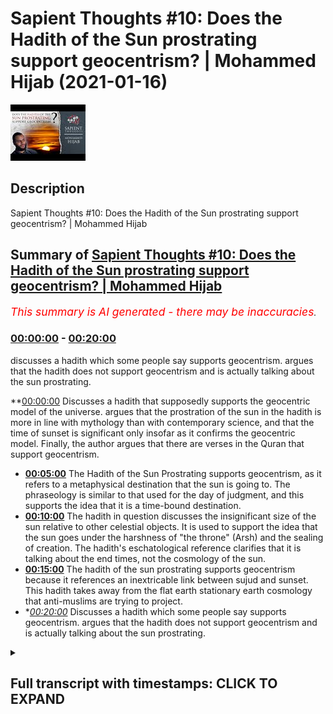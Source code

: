 # Sapient Thoughts #10: Does the Hadith of the Sun prostrating support geocentrism? | Mohammed Hijab (2021-01-16)

![alt Sapient Thoughts #10: Does the Hadith of the Sun prostrating support geocentrism? | Mohammed Hijab](IQXXeBnVjdo.jpg "Sapient Thoughts #10: Does the Hadith of the Sun prostrating support geocentrism? | Mohammed Hijab")

## Description

Sapient Thoughts #10: Does the Hadith of the Sun prostrating support geocentrism? | Mohammed Hijab

## Summary of [Sapient Thoughts #10: Does the Hadith of the Sun prostrating support geocentrism? | Mohammed Hijab](https://www.youtube.com/watch?v=IQXXeBnVjdo)


*<span style="color:red; font-size:125%">This summary is AI generated - there may be inaccuracies</span>. [](/)*

### [00:00:00](https://www.youtube.com/watch?v=IQXXeBnVjdo&t=0) - [00:20:00](https://www.youtube.com/watch?v=IQXXeBnVjdo&t=1200)

 discusses a hadith which some people say supports geocentrism. argues that the hadith does not support geocentrism and is actually talking about the sun prostrating.

**[00:00:00](https://www.youtube.com/watch?v=IQXXeBnVjdo&t=0) Discusses a hadith that supposedly supports the geocentric model of the universe. argues that the prostration of the sun in the hadith is more in line with mythology than with contemporary science, and that the time of sunset is significant only insofar as it confirms the geocentric model. Finally, the author argues that there are verses in the Quran that support geocentrism.
* **[00:05:00](https://www.youtube.com/watch?v=IQXXeBnVjdo&t=300)** The Hadith of the Sun Prostrating supports geocentrism, as it refers to a metaphysical destination that the sun is going to. The phraseology is similar to that used for the day of judgment, and this supports the idea that it is a time-bound destination.
* **[00:10:00](https://www.youtube.com/watch?v=IQXXeBnVjdo&t=600)** The hadith in question discusses the insignificant size of the sun relative to other celestial objects. It is used to support the idea that the sun goes under the harshness of "the throne" (Arsh) and the sealing of creation. The hadith's eschatological reference clarifies that it is talking about the end times, not the cosmology of the sun.
* **[00:15:00](https://www.youtube.com/watch?v=IQXXeBnVjdo&t=900)** The hadith of the sun prostrating supports geocentrism because it references an inextricable link between sujud and sunset. This hadith takes away from the flat earth stationary earth cosmology that anti-muslims are trying to project.
* **[00:20:00](https://www.youtube.com/watch?v=IQXXeBnVjdo&t=1200)* Discusses a hadith which some people say supports geocentrism. argues that the hadith does not support geocentrism and is actually talking about the sun prostrating.

<details><summary><h2>Full transcript with timestamps: CLICK TO EXPAND</h2></summary>

[0:00:02](https://youtu.be/IQXXeBnVjdo?t=2) [Music]  
[0:00:16](https://youtu.be/IQXXeBnVjdo?t=16) to another episode of sapient  
[0:00:18](https://youtu.be/IQXXeBnVjdo?t=18) thoughts where we discuss theo  
[0:00:20](https://youtu.be/IQXXeBnVjdo?t=20) philosophical issues  
[0:00:21](https://youtu.be/IQXXeBnVjdo?t=21) we tackle some of those arguments of the  
[0:00:23](https://youtu.be/IQXXeBnVjdo?t=23) detractors of islam  
[0:00:25](https://youtu.be/IQXXeBnVjdo?t=25) in addition to making positive arguments  
[0:00:27](https://youtu.be/IQXXeBnVjdo?t=27) for the veracity  
[0:00:29](https://youtu.be/IQXXeBnVjdo?t=29) of islam today in sha allah what we're  
[0:00:31](https://youtu.be/IQXXeBnVjdo?t=31) going to be doing is dealing with a very  
[0:00:33](https://youtu.be/IQXXeBnVjdo?t=33) prominent hadith that you'll find in  
[0:00:35](https://youtu.be/IQXXeBnVjdo?t=35) many of the  
[0:00:36](https://youtu.be/IQXXeBnVjdo?t=36) anti-islamic apologetics and  
[0:00:39](https://youtu.be/IQXXeBnVjdo?t=39) anti-islamic  
[0:00:40](https://youtu.be/IQXXeBnVjdo?t=40) websites of those individuals who are  
[0:00:42](https://youtu.be/IQXXeBnVjdo?t=42) trying  
[0:00:43](https://youtu.be/IQXXeBnVjdo?t=43) to attack the deen the religion of islam  
[0:00:46](https://youtu.be/IQXXeBnVjdo?t=46) so this is a famous hadith really a  
[0:00:49](https://youtu.be/IQXXeBnVjdo?t=49) cosmological hadith  
[0:00:50](https://youtu.be/IQXXeBnVjdo?t=50) which is mentioned by abu dharr  
[0:00:52](https://youtu.be/IQXXeBnVjdo?t=52) al-khafari and the contention  
[0:00:53](https://youtu.be/IQXXeBnVjdo?t=53) is that this hadith fully supports  
[0:00:56](https://youtu.be/IQXXeBnVjdo?t=56) without a shadow  
[0:00:57](https://youtu.be/IQXXeBnVjdo?t=57) of a doubt a geocentric model  
[0:01:01](https://youtu.be/IQXXeBnVjdo?t=61) and in fact some add to this and say it  
[0:01:04](https://youtu.be/IQXXeBnVjdo?t=64) shows that the quranic picture or that  
[0:01:06](https://youtu.be/IQXXeBnVjdo?t=66) the islamic cosmology  
[0:01:08](https://youtu.be/IQXXeBnVjdo?t=68) generally is that of not only a flat  
[0:01:10](https://youtu.be/IQXXeBnVjdo?t=70) earth which they've said and spoken  
[0:01:12](https://youtu.be/IQXXeBnVjdo?t=72) about and we have a separate video  
[0:01:14](https://youtu.be/IQXXeBnVjdo?t=74) on but one which is flat and stationary  
[0:01:17](https://youtu.be/IQXXeBnVjdo?t=77) and where in which the uh the sun is  
[0:01:20](https://youtu.be/IQXXeBnVjdo?t=80) going around  
[0:01:21](https://youtu.be/IQXXeBnVjdo?t=81) in a geocentric way and thus it's  
[0:01:24](https://youtu.be/IQXXeBnVjdo?t=84) confirming  
[0:01:25](https://youtu.be/IQXXeBnVjdo?t=85) the 7th century you know understanding  
[0:01:28](https://youtu.be/IQXXeBnVjdo?t=88) of cosmology and this is an evidence  
[0:01:31](https://youtu.be/IQXXeBnVjdo?t=91) that it's false so as i've mentioned the  
[0:01:35](https://youtu.be/IQXXeBnVjdo?t=95) discussion of flat earth versus round  
[0:01:37](https://youtu.be/IQXXeBnVjdo?t=97) earth is in a separate video  
[0:01:38](https://youtu.be/IQXXeBnVjdo?t=98) which you can find on this series so if  
[0:01:40](https://youtu.be/IQXXeBnVjdo?t=100) you want to see me talk about that  
[0:01:43](https://youtu.be/IQXXeBnVjdo?t=103) you can pause the video now watch that  
[0:01:44](https://youtu.be/IQXXeBnVjdo?t=104) video and come back  
[0:01:46](https://youtu.be/IQXXeBnVjdo?t=106) now in regards to this particular video  
[0:01:49](https://youtu.be/IQXXeBnVjdo?t=109) let's read the hadith in question and  
[0:01:51](https://youtu.be/IQXXeBnVjdo?t=111) move on  
[0:01:52](https://youtu.be/IQXXeBnVjdo?t=112) to what the specific contentions are so  
[0:01:55](https://youtu.be/IQXXeBnVjdo?t=115) the hadith  
[0:01:56](https://youtu.be/IQXXeBnVjdo?t=116) is narrated by abu dhabi may allah be  
[0:01:59](https://youtu.be/IQXXeBnVjdo?t=119) pleased with him  
[0:02:00](https://youtu.be/IQXXeBnVjdo?t=120) and he said that the prophet sallallahu  
[0:02:01](https://youtu.be/IQXXeBnVjdo?t=121) alaihi wasallam said  
[0:02:04](https://youtu.be/IQXXeBnVjdo?t=124) do you know where the sun set  
[0:02:07](https://youtu.be/IQXXeBnVjdo?t=127) do you know where it goes i said  
[0:02:12](https://youtu.be/IQXXeBnVjdo?t=132) allah and his messenger know best he  
[0:02:14](https://youtu.be/IQXXeBnVjdo?t=134) said it goes and prostrates beneath  
[0:02:16](https://youtu.be/IQXXeBnVjdo?t=136) the throne then it asks for permission  
[0:02:19](https://youtu.be/IQXXeBnVjdo?t=139) to rise  
[0:02:20](https://youtu.be/IQXXeBnVjdo?t=140) and permission is given to it soon it  
[0:02:23](https://youtu.be/IQXXeBnVjdo?t=143) will prostrate  
[0:02:24](https://youtu.be/IQXXeBnVjdo?t=144) and it will ask for permission to rise  
[0:02:27](https://youtu.be/IQXXeBnVjdo?t=147) but permission  
[0:02:27](https://youtu.be/IQXXeBnVjdo?t=147) will not be given to it it will be said  
[0:02:31](https://youtu.be/IQXXeBnVjdo?t=151) to it go back to where you came from  
[0:02:34](https://youtu.be/IQXXeBnVjdo?t=154) so it will arise from its place of  
[0:02:37](https://youtu.be/IQXXeBnVjdo?t=157) setting  
[0:02:37](https://youtu.be/IQXXeBnVjdo?t=157) and that is what allah may allah be  
[0:02:39](https://youtu.be/IQXXeBnVjdo?t=159) glorified may he be glorified  
[0:02:41](https://youtu.be/IQXXeBnVjdo?t=161) refers to in the verse and the son runs  
[0:02:44](https://youtu.be/IQXXeBnVjdo?t=164) on its fixed course for a term appointed  
[0:02:48](https://youtu.be/IQXXeBnVjdo?t=168) and that is a decree of the mighty the  
[0:02:50](https://youtu.be/IQXXeBnVjdo?t=170) all-knowing he's mentioning  
[0:02:52](https://youtu.be/IQXXeBnVjdo?t=172) uh the prophet muhammad mentioning an  
[0:02:53](https://youtu.be/IQXXeBnVjdo?t=173) ayah surah asi in chapter 36 verse  
[0:02:56](https://youtu.be/IQXXeBnVjdo?t=176) number 38  
[0:02:59](https://youtu.be/IQXXeBnVjdo?t=179) that the son runs on an or on a fixed  
[0:03:02](https://youtu.be/IQXXeBnVjdo?t=182) uh term decreed  
[0:03:06](https://youtu.be/IQXXeBnVjdo?t=186) so let's talk about what the contentions  
[0:03:08](https://youtu.be/IQXXeBnVjdo?t=188) are the contentions really you could say  
[0:03:10](https://youtu.be/IQXXeBnVjdo?t=190) are three in number three main  
[0:03:12](https://youtu.be/IQXXeBnVjdo?t=192) contentions  
[0:03:13](https://youtu.be/IQXXeBnVjdo?t=193) the first one relates to this  
[0:03:14](https://youtu.be/IQXXeBnVjdo?t=194) prostration of the sun what do we  
[0:03:16](https://youtu.be/IQXXeBnVjdo?t=196) understand  
[0:03:17](https://youtu.be/IQXXeBnVjdo?t=197) from this uh hadith when we talk about  
[0:03:19](https://youtu.be/IQXXeBnVjdo?t=199) the prostration of the sun  
[0:03:21](https://youtu.be/IQXXeBnVjdo?t=201) is it to be suggested that this is an  
[0:03:23](https://youtu.be/IQXXeBnVjdo?t=203) anthropomorphic or a personified picture  
[0:03:25](https://youtu.be/IQXXeBnVjdo?t=205) of the celestial  
[0:03:26](https://youtu.be/IQXXeBnVjdo?t=206) sphere that is the sun and isn't this  
[0:03:29](https://youtu.be/IQXXeBnVjdo?t=209) more in line with mythology  
[0:03:31](https://youtu.be/IQXXeBnVjdo?t=211) and ancient legend than it is with the  
[0:03:33](https://youtu.be/IQXXeBnVjdo?t=213) scientific contemporaneous reality that  
[0:03:35](https://youtu.be/IQXXeBnVjdo?t=215) we know  
[0:03:36](https://youtu.be/IQXXeBnVjdo?t=216) from examination and from uh  
[0:03:40](https://youtu.be/IQXXeBnVjdo?t=220) advances in science that's number one  
[0:03:42](https://youtu.be/IQXXeBnVjdo?t=222) the second thing is about  
[0:03:43](https://youtu.be/IQXXeBnVjdo?t=223) that the the going how could the sun be  
[0:03:46](https://youtu.be/IQXXeBnVjdo?t=226) going  
[0:03:47](https://youtu.be/IQXXeBnVjdo?t=227) uh underneath the throne and this shows  
[0:03:50](https://youtu.be/IQXXeBnVjdo?t=230) they say  
[0:03:51](https://youtu.be/IQXXeBnVjdo?t=231) the fact that the sun is going somewhere  
[0:03:53](https://youtu.be/IQXXeBnVjdo?t=233) in sunset  
[0:03:54](https://youtu.be/IQXXeBnVjdo?t=234) that it's confirming they say the  
[0:03:57](https://youtu.be/IQXXeBnVjdo?t=237) geocentric picture  
[0:03:59](https://youtu.be/IQXXeBnVjdo?t=239) thirdly they say the time of sunset so  
[0:04:02](https://youtu.be/IQXXeBnVjdo?t=242) why is it that the time of sunset is in  
[0:04:04](https://youtu.be/IQXXeBnVjdo?t=244) any way significant  
[0:04:05](https://youtu.be/IQXXeBnVjdo?t=245) knowing that sunset is at different  
[0:04:07](https://youtu.be/IQXXeBnVjdo?t=247) times at different points of the round  
[0:04:08](https://youtu.be/IQXXeBnVjdo?t=248) earth  
[0:04:10](https://youtu.be/IQXXeBnVjdo?t=250) i know there may be some flat earth is  
[0:04:12](https://youtu.be/IQXXeBnVjdo?t=252) listening to this  
[0:04:13](https://youtu.be/IQXXeBnVjdo?t=253) and as i've said there's a video for you  
[0:04:15](https://youtu.be/IQXXeBnVjdo?t=255) guys or for other people  
[0:04:17](https://youtu.be/IQXXeBnVjdo?t=257) uh about the flowers so that's these are  
[0:04:19](https://youtu.be/IQXXeBnVjdo?t=259) the three main contentions  
[0:04:21](https://youtu.be/IQXXeBnVjdo?t=261) so let's deal with them one by one and  
[0:04:24](https://youtu.be/IQXXeBnVjdo?t=264) in terms of verses of the quran  
[0:04:26](https://youtu.be/IQXXeBnVjdo?t=266) we'll be discussing those verses  
[0:04:29](https://youtu.be/IQXXeBnVjdo?t=269) of the quran which people try to use to  
[0:04:31](https://youtu.be/IQXXeBnVjdo?t=271) refer to geocentrism  
[0:04:33](https://youtu.be/IQXXeBnVjdo?t=273) in an entirely different video so the  
[0:04:35](https://youtu.be/IQXXeBnVjdo?t=275) first issue that people have  
[0:04:36](https://youtu.be/IQXXeBnVjdo?t=276) is in relation to prostration they say  
[0:04:39](https://youtu.be/IQXXeBnVjdo?t=279) what is this prostration  
[0:04:49](https://youtu.be/IQXXeBnVjdo?t=289) that everything in the heavens and the  
[0:04:51](https://youtu.be/IQXXeBnVjdo?t=291) earth  
[0:04:53](https://youtu.be/IQXXeBnVjdo?t=293) you know glorifies allah and nothing  
[0:04:57](https://youtu.be/IQXXeBnVjdo?t=297) in the heavens and the earth does  
[0:04:58](https://youtu.be/IQXXeBnVjdo?t=298) anything but glorify  
[0:05:00](https://youtu.be/IQXXeBnVjdo?t=300) allah but you do not understand the way  
[0:05:03](https://youtu.be/IQXXeBnVjdo?t=303) in which  
[0:05:04](https://youtu.be/IQXXeBnVjdo?t=304) that takes place so this verse shows  
[0:05:07](https://youtu.be/IQXXeBnVjdo?t=307) that the celestial bodies the inanimate  
[0:05:10](https://youtu.be/IQXXeBnVjdo?t=310) objects all of those things  
[0:05:12](https://youtu.be/IQXXeBnVjdo?t=312) in the world whether living or not has a  
[0:05:15](https://youtu.be/IQXXeBnVjdo?t=315) means  
[0:05:16](https://youtu.be/IQXXeBnVjdo?t=316) of glorifying allah and this is actually  
[0:05:19](https://youtu.be/IQXXeBnVjdo?t=319) in the realm  
[0:05:20](https://youtu.be/IQXXeBnVjdo?t=320) of the metaphysical so science does not  
[0:05:23](https://youtu.be/IQXXeBnVjdo?t=323) tap  
[0:05:23](https://youtu.be/IQXXeBnVjdo?t=323) into this and it has nothing to do with  
[0:05:26](https://youtu.be/IQXXeBnVjdo?t=326) science  
[0:05:26](https://youtu.be/IQXXeBnVjdo?t=326) in fact the quran explicitly says  
[0:05:29](https://youtu.be/IQXXeBnVjdo?t=329) let's be hap in other words  
[0:05:33](https://youtu.be/IQXXeBnVjdo?t=333) the sun and the moon and or the universe  
[0:05:37](https://youtu.be/IQXXeBnVjdo?t=337) it has a way of glorifying allah  
[0:05:39](https://youtu.be/IQXXeBnVjdo?t=339) subhanahu wa ta'ala  
[0:05:41](https://youtu.be/IQXXeBnVjdo?t=341) which is distinctly different distinctly  
[0:05:44](https://youtu.be/IQXXeBnVjdo?t=344) different from the way in which we do so  
[0:05:46](https://youtu.be/IQXXeBnVjdo?t=346) so to try and impose an  
[0:05:48](https://youtu.be/IQXXeBnVjdo?t=348) anthropomorphized or a personified  
[0:05:50](https://youtu.be/IQXXeBnVjdo?t=350) understanding on the celestial spheres  
[0:05:53](https://youtu.be/IQXXeBnVjdo?t=353) or the inanimate objects  
[0:05:55](https://youtu.be/IQXXeBnVjdo?t=355) is nothing but going against the quran  
[0:05:58](https://youtu.be/IQXXeBnVjdo?t=358) and a misunderstanding of the entirety  
[0:06:00](https://youtu.be/IQXXeBnVjdo?t=360) of the quran  
[0:06:00](https://youtu.be/IQXXeBnVjdo?t=360) so the prostration is not a prostration  
[0:06:03](https://youtu.be/IQXXeBnVjdo?t=363) like  
[0:06:04](https://youtu.be/IQXXeBnVjdo?t=364) you know where you put your head on the  
[0:06:05](https://youtu.be/IQXXeBnVjdo?t=365) floor or the fact that prostration  
[0:06:07](https://youtu.be/IQXXeBnVjdo?t=367) requires  
[0:06:08](https://youtu.be/IQXXeBnVjdo?t=368) stationary action from the human actor  
[0:06:11](https://youtu.be/IQXXeBnVjdo?t=371) in fact  
[0:06:12](https://youtu.be/IQXXeBnVjdo?t=372) with different uh species different  
[0:06:15](https://youtu.be/IQXXeBnVjdo?t=375) animals different inanimate objects  
[0:06:17](https://youtu.be/IQXXeBnVjdo?t=377) different spheres  
[0:06:18](https://youtu.be/IQXXeBnVjdo?t=378) the the prostration does not in any way  
[0:06:20](https://youtu.be/IQXXeBnVjdo?t=380) need to be correlated  
[0:06:22](https://youtu.be/IQXXeBnVjdo?t=382) with such human prostration it's not  
[0:06:24](https://youtu.be/IQXXeBnVjdo?t=384) like the sun is growing  
[0:06:25](https://youtu.be/IQXXeBnVjdo?t=385) arms and a forehead and is throwing  
[0:06:27](https://youtu.be/IQXXeBnVjdo?t=387) itself on the floor  
[0:06:29](https://youtu.be/IQXXeBnVjdo?t=389) this is not the understanding in fact  
[0:06:30](https://youtu.be/IQXXeBnVjdo?t=390) the quran refutes this understanding  
[0:06:32](https://youtu.be/IQXXeBnVjdo?t=392) very categorically  
[0:06:34](https://youtu.be/IQXXeBnVjdo?t=394) so this very literary it's not even  
[0:06:37](https://youtu.be/IQXXeBnVjdo?t=397) literal it's a literalistic reading  
[0:06:39](https://youtu.be/IQXXeBnVjdo?t=399) of the quran the hadith is is is the  
[0:06:42](https://youtu.be/IQXXeBnVjdo?t=402) first point  
[0:06:43](https://youtu.be/IQXXeBnVjdo?t=403) is the first point of confusion for  
[0:06:45](https://youtu.be/IQXXeBnVjdo?t=405) those individuals who try and ask about  
[0:06:47](https://youtu.be/IQXXeBnVjdo?t=407) the prostration  
[0:06:48](https://youtu.be/IQXXeBnVjdo?t=408) so clearly here the prostration is  
[0:06:50](https://youtu.be/IQXXeBnVjdo?t=410) referring to something which is  
[0:06:52](https://youtu.be/IQXXeBnVjdo?t=412) metaphysical and untappable by the  
[0:06:54](https://youtu.be/IQXXeBnVjdo?t=414) scientific method  
[0:06:55](https://youtu.be/IQXXeBnVjdo?t=415) and one can say that you know the  
[0:06:57](https://youtu.be/IQXXeBnVjdo?t=417) prostration not just the prostration  
[0:07:00](https://youtu.be/IQXXeBnVjdo?t=420) but the submission of the sun  
[0:07:03](https://youtu.be/IQXXeBnVjdo?t=423) the islam and the sujood of the sun  
[0:07:06](https://youtu.be/IQXXeBnVjdo?t=426) is expected since allah subhanahu wa  
[0:07:09](https://youtu.be/IQXXeBnVjdo?t=429) ta'ala  
[0:07:09](https://youtu.be/IQXXeBnVjdo?t=429) talks about that the heavens and the  
[0:07:12](https://youtu.be/IQXXeBnVjdo?t=432) earth will obey  
[0:07:14](https://youtu.be/IQXXeBnVjdo?t=434) allah  
[0:07:16](https://youtu.be/IQXXeBnVjdo?t=436) willingly or unwillingly in other words  
[0:07:18](https://youtu.be/IQXXeBnVjdo?t=438) they're obeying the laws of allah  
[0:07:20](https://youtu.be/IQXXeBnVjdo?t=440) subhanahu wa'ta'ala  
[0:07:21](https://youtu.be/IQXXeBnVjdo?t=441) now some individuals will say so why  
[0:07:24](https://youtu.be/IQXXeBnVjdo?t=444) does the hadith say that the prophet  
[0:07:26](https://youtu.be/IQXXeBnVjdo?t=446) muhammad sallam is saying that the sun  
[0:07:28](https://youtu.be/IQXXeBnVjdo?t=448) is going somewhere or to an appointed  
[0:07:32](https://youtu.be/IQXXeBnVjdo?t=452) destination in the first place  
[0:07:34](https://youtu.be/IQXXeBnVjdo?t=454) now i want you guys to to understand in  
[0:07:37](https://youtu.be/IQXXeBnVjdo?t=457) the arabic language there's two things  
[0:07:38](https://youtu.be/IQXXeBnVjdo?t=458) something called  
[0:07:39](https://youtu.be/IQXXeBnVjdo?t=459) zaman and that basically  
[0:07:43](https://youtu.be/IQXXeBnVjdo?t=463) when you're referring to destinations  
[0:07:45](https://youtu.be/IQXXeBnVjdo?t=465) there are two types of destination  
[0:07:47](https://youtu.be/IQXXeBnVjdo?t=467) time-bound ones and place-bound  
[0:07:50](https://youtu.be/IQXXeBnVjdo?t=470) ones as we'll come to know with this  
[0:07:53](https://youtu.be/IQXXeBnVjdo?t=473) particular hadith and the area in which  
[0:07:56](https://youtu.be/IQXXeBnVjdo?t=476) links with this particular which the  
[0:07:58](https://youtu.be/IQXXeBnVjdo?t=478) prophet sallah mentioned itself  
[0:08:01](https://youtu.be/IQXXeBnVjdo?t=481) the son we know from tafsir  
[0:08:04](https://youtu.be/IQXXeBnVjdo?t=484) is going towards the day of judgment  
[0:08:08](https://youtu.be/IQXXeBnVjdo?t=488) and this is the tafseer of chapter 36  
[0:08:10](https://youtu.be/IQXXeBnVjdo?t=490) number 38 where it says  
[0:08:14](https://youtu.be/IQXXeBnVjdo?t=494) that the sun is running to a destination  
[0:08:18](https://youtu.be/IQXXeBnVjdo?t=498) what destination is it is a time-bound  
[0:08:20](https://youtu.be/IQXXeBnVjdo?t=500) destination or is it a place-bound  
[0:08:21](https://youtu.be/IQXXeBnVjdo?t=501) destination  
[0:08:22](https://youtu.be/IQXXeBnVjdo?t=502) so the exegetes of islam the medieval  
[0:08:24](https://youtu.be/IQXXeBnVjdo?t=504) exegetes are talking about the end of  
[0:08:27](https://youtu.be/IQXXeBnVjdo?t=507) day so this is  
[0:08:28](https://youtu.be/IQXXeBnVjdo?t=508) eschatological in nature it's not  
[0:08:30](https://youtu.be/IQXXeBnVjdo?t=510) talking about a particular place where  
[0:08:32](https://youtu.be/IQXXeBnVjdo?t=512) in which this is going  
[0:08:34](https://youtu.be/IQXXeBnVjdo?t=514) uh whether this those who espouse the  
[0:08:36](https://youtu.be/IQXXeBnVjdo?t=516) scientific miracles narrative says the  
[0:08:38](https://youtu.be/IQXXeBnVjdo?t=518) solar apex  
[0:08:39](https://youtu.be/IQXXeBnVjdo?t=519) and those who want to talk about the uh  
[0:08:42](https://youtu.be/IQXXeBnVjdo?t=522) you know the  
[0:08:43](https://youtu.be/IQXXeBnVjdo?t=523) the scientific errors narrative are  
[0:08:44](https://youtu.be/IQXXeBnVjdo?t=524) going to say is beneath the earth  
[0:08:46](https://youtu.be/IQXXeBnVjdo?t=526) both of which are not indicated by the  
[0:08:48](https://youtu.be/IQXXeBnVjdo?t=528) primary text and what's the evidence of  
[0:08:50](https://youtu.be/IQXXeBnVjdo?t=530) this  
[0:08:51](https://youtu.be/IQXXeBnVjdo?t=531) the evidence of this is the exact  
[0:08:52](https://youtu.be/IQXXeBnVjdo?t=532) phraseology the exact terminology  
[0:08:55](https://youtu.be/IQXXeBnVjdo?t=535) of the of the hab of going is mentioned  
[0:08:58](https://youtu.be/IQXXeBnVjdo?t=538) in the quran where is it mentioned is  
[0:09:00](https://youtu.be/IQXXeBnVjdo?t=540) mentioned in chapter 37  
[0:09:02](https://youtu.be/IQXXeBnVjdo?t=542) and verse number 99 well well where the  
[0:09:04](https://youtu.be/IQXXeBnVjdo?t=544) allah  
[0:09:05](https://youtu.be/IQXXeBnVjdo?t=545) narrates that ibrahim is saying  
[0:09:11](https://youtu.be/IQXXeBnVjdo?t=551) i am going to allah and he will guide me  
[0:09:15](https://youtu.be/IQXXeBnVjdo?t=555) the same  
[0:09:16](https://youtu.be/IQXXeBnVjdo?t=556) exact phraseology  
[0:09:20](https://youtu.be/IQXXeBnVjdo?t=560) i am going now what does this mean does  
[0:09:23](https://youtu.be/IQXXeBnVjdo?t=563) that mean that  
[0:09:24](https://youtu.be/IQXXeBnVjdo?t=564) somehow abraham is doing an israel  
[0:09:27](https://youtu.be/IQXXeBnVjdo?t=567) maharaja you know of his own no it  
[0:09:29](https://youtu.be/IQXXeBnVjdo?t=569) doesn't mean that it means  
[0:09:31](https://youtu.be/IQXXeBnVjdo?t=571) as qatar says that this is in many ways  
[0:09:33](https://youtu.be/IQXXeBnVjdo?t=573) a figurative  
[0:09:35](https://youtu.be/IQXXeBnVjdo?t=575) kind of going or if you don't want to  
[0:09:37](https://youtu.be/IQXXeBnVjdo?t=577) say it's a figurative kind of going  
[0:09:39](https://youtu.be/IQXXeBnVjdo?t=579) uh or something which is metaphoric then  
[0:09:41](https://youtu.be/IQXXeBnVjdo?t=581) you could say he is going with his  
[0:09:43](https://youtu.be/IQXXeBnVjdo?t=583) as pattada says who's part of the self  
[0:09:45](https://youtu.be/IQXXeBnVjdo?t=585) of the predecessors  
[0:09:47](https://youtu.be/IQXXeBnVjdo?t=587) he says this means that ibrahim is going  
[0:09:50](https://youtu.be/IQXXeBnVjdo?t=590) with his hammel  
[0:09:51](https://youtu.be/IQXXeBnVjdo?t=591) with his knee with his kalb with his  
[0:09:53](https://youtu.be/IQXXeBnVjdo?t=593) knee meaning with his intentions with  
[0:09:54](https://youtu.be/IQXXeBnVjdo?t=594) his khal meaning with his heart meaning  
[0:09:56](https://youtu.be/IQXXeBnVjdo?t=596) this the hab or this going it's not  
[0:09:59](https://youtu.be/IQXXeBnVjdo?t=599) talking about  
[0:10:00](https://youtu.be/IQXXeBnVjdo?t=600) a place bound going now bear that in  
[0:10:03](https://youtu.be/IQXXeBnVjdo?t=603) mind  
[0:10:04](https://youtu.be/IQXXeBnVjdo?t=604) because there's another hadith which is  
[0:10:05](https://youtu.be/IQXXeBnVjdo?t=605) extremely important  
[0:10:07](https://youtu.be/IQXXeBnVjdo?t=607) maybe ironically but definitely  
[0:10:08](https://youtu.be/IQXXeBnVjdo?t=608) interestingly narrated also by abu dhabi  
[0:10:12](https://youtu.be/IQXXeBnVjdo?t=612) i'll tell you why this is important he  
[0:10:14](https://youtu.be/IQXXeBnVjdo?t=614) says that the prophet muhammad said  
[0:10:16](https://youtu.be/IQXXeBnVjdo?t=616) the seven heavens and the seventh earth  
[0:10:18](https://youtu.be/IQXXeBnVjdo?t=618) in comparison to the corsi is nothing  
[0:10:20](https://youtu.be/IQXXeBnVjdo?t=620) but  
[0:10:21](https://youtu.be/IQXXeBnVjdo?t=621) a ring thrown in the desert and  
[0:10:24](https://youtu.be/IQXXeBnVjdo?t=624) certainly the hugeness of the hajj over  
[0:10:25](https://youtu.be/IQXXeBnVjdo?t=625) the course is like the desert over that  
[0:10:27](https://youtu.be/IQXXeBnVjdo?t=627) ring allahu akbar  
[0:10:29](https://youtu.be/IQXXeBnVjdo?t=629) allah the magnitude  
[0:10:33](https://youtu.be/IQXXeBnVjdo?t=633) of the hulk of the creation of allah  
[0:10:35](https://youtu.be/IQXXeBnVjdo?t=635) subhanahu wa ta'ala  
[0:10:36](https://youtu.be/IQXXeBnVjdo?t=636) look at that that the entire seven  
[0:10:39](https://youtu.be/IQXXeBnVjdo?t=639) heavens  
[0:10:40](https://youtu.be/IQXXeBnVjdo?t=640) is like a ring thrown in the desert  
[0:10:42](https://youtu.be/IQXXeBnVjdo?t=642) compared to the kursi now the corsi is  
[0:10:44](https://youtu.be/IQXXeBnVjdo?t=644) roughly translated as the footstool of  
[0:10:46](https://youtu.be/IQXXeBnVjdo?t=646) allah subhanahu wa ta'ala but it's  
[0:10:47](https://youtu.be/IQXXeBnVjdo?t=647) something which is not  
[0:10:49](https://youtu.be/IQXXeBnVjdo?t=649) okay they cannot be imagined and then  
[0:10:51](https://youtu.be/IQXXeBnVjdo?t=651) that compared to the arsh which is the  
[0:10:52](https://youtu.be/IQXXeBnVjdo?t=652) throne  
[0:10:53](https://youtu.be/IQXXeBnVjdo?t=653) and also the sealing of creation is is  
[0:10:56](https://youtu.be/IQXXeBnVjdo?t=656) insignificant as well  
[0:10:58](https://youtu.be/IQXXeBnVjdo?t=658) now why am i mentioning this because the  
[0:11:01](https://youtu.be/IQXXeBnVjdo?t=661) question is  
[0:11:02](https://youtu.be/IQXXeBnVjdo?t=662) is there something that the sun does or  
[0:11:05](https://youtu.be/IQXXeBnVjdo?t=665) could there be on the  
[0:11:06](https://youtu.be/IQXXeBnVjdo?t=666) islamic cosmology something that the sun  
[0:11:10](https://youtu.be/IQXXeBnVjdo?t=670) does or somewhere  
[0:11:11](https://youtu.be/IQXXeBnVjdo?t=671) where the insignificant sun which is  
[0:11:14](https://youtu.be/IQXXeBnVjdo?t=674) placed  
[0:11:15](https://youtu.be/IQXXeBnVjdo?t=675) in the dunya in the worldly heaven how  
[0:11:18](https://youtu.be/IQXXeBnVjdo?t=678) do we know it's in the worldly heaven  
[0:11:19](https://youtu.be/IQXXeBnVjdo?t=679) because allah says  
[0:11:24](https://youtu.be/IQXXeBnVjdo?t=684) anywhere with the celestial objects in  
[0:11:26](https://youtu.be/IQXXeBnVjdo?t=686) chapter 67 verse number four  
[0:11:28](https://youtu.be/IQXXeBnVjdo?t=688) that is dunya so one of the seven  
[0:11:31](https://youtu.be/IQXXeBnVjdo?t=691) heavens  
[0:11:32](https://youtu.be/IQXXeBnVjdo?t=692) and then you have the kursi which is  
[0:11:34](https://youtu.be/IQXXeBnVjdo?t=694) like a ring compared to that  
[0:11:36](https://youtu.be/IQXXeBnVjdo?t=696) the movement of the sun in in this  
[0:11:38](https://youtu.be/IQXXeBnVjdo?t=698) context of the grand  
[0:11:40](https://youtu.be/IQXXeBnVjdo?t=700) scheme the cosmological grand scheme of  
[0:11:43](https://youtu.be/IQXXeBnVjdo?t=703) things  
[0:11:44](https://youtu.be/IQXXeBnVjdo?t=704) is completely insignificant  
[0:11:47](https://youtu.be/IQXXeBnVjdo?t=707) does it mean to say that and this is  
[0:11:49](https://youtu.be/IQXXeBnVjdo?t=709) another question does it mean to say  
[0:11:51](https://youtu.be/IQXXeBnVjdo?t=711) that if it's going under the harsh  
[0:11:53](https://youtu.be/IQXXeBnVjdo?t=713) is the assumption the false assumption  
[0:11:56](https://youtu.be/IQXXeBnVjdo?t=716) that  
[0:11:57](https://youtu.be/IQXXeBnVjdo?t=717) it wasn't underdarsh in the first place  
[0:11:59](https://youtu.be/IQXXeBnVjdo?t=719) or the throne  
[0:12:00](https://youtu.be/IQXXeBnVjdo?t=720) it must have been underdarsh because  
[0:12:02](https://youtu.be/IQXXeBnVjdo?t=722) according to this hadith i've just  
[0:12:03](https://youtu.be/IQXXeBnVjdo?t=723) mentioned  
[0:12:04](https://youtu.be/IQXXeBnVjdo?t=724) and other things in the quran as well  
[0:12:08](https://youtu.be/IQXXeBnVjdo?t=728) other that  
[0:12:12](https://youtu.be/IQXXeBnVjdo?t=732) the throne is the ceiling of creation so  
[0:12:15](https://youtu.be/IQXXeBnVjdo?t=735) there's nothing that can be  
[0:12:17](https://youtu.be/IQXXeBnVjdo?t=737) contained within the creation that would  
[0:12:19](https://youtu.be/IQXXeBnVjdo?t=739) not be in any way under the arch in the  
[0:12:21](https://youtu.be/IQXXeBnVjdo?t=741) first place  
[0:12:22](https://youtu.be/IQXXeBnVjdo?t=742) from the quranic cosmological  
[0:12:24](https://youtu.be/IQXXeBnVjdo?t=744) perspective thus  
[0:12:26](https://youtu.be/IQXXeBnVjdo?t=746) the sun was always underneath dash  
[0:12:30](https://youtu.be/IQXXeBnVjdo?t=750) in as much the same way as ibrahim was  
[0:12:32](https://youtu.be/IQXXeBnVjdo?t=752) always on the earth  
[0:12:34](https://youtu.be/IQXXeBnVjdo?t=754) when he said innit  
[0:12:38](https://youtu.be/IQXXeBnVjdo?t=758) and so it's not insignificant to say  
[0:12:40](https://youtu.be/IQXXeBnVjdo?t=760) that i'm going somewhere or that someone  
[0:12:42](https://youtu.be/IQXXeBnVjdo?t=762) is going somewhere  
[0:12:43](https://youtu.be/IQXXeBnVjdo?t=763) or to some time when in fact they are  
[0:12:47](https://youtu.be/IQXXeBnVjdo?t=767) staying  
[0:12:47](https://youtu.be/IQXXeBnVjdo?t=767) in the same course that they are on a  
[0:12:50](https://youtu.be/IQXXeBnVjdo?t=770) physical  
[0:12:51](https://youtu.be/IQXXeBnVjdo?t=771) trajectory level so this question of  
[0:12:55](https://youtu.be/IQXXeBnVjdo?t=775) going somewhere that the hab the going  
[0:12:59](https://youtu.be/IQXXeBnVjdo?t=779) of the sun is one that has been confused  
[0:13:02](https://youtu.be/IQXXeBnVjdo?t=782) by the compounded ignorance of those who  
[0:13:05](https://youtu.be/IQXXeBnVjdo?t=785) fail to look  
[0:13:06](https://youtu.be/IQXXeBnVjdo?t=786) at the entire corpus of the quran and  
[0:13:08](https://youtu.be/IQXXeBnVjdo?t=788) sunnah  
[0:13:09](https://youtu.be/IQXXeBnVjdo?t=789) especially in the phraseological usage  
[0:13:12](https://youtu.be/IQXXeBnVjdo?t=792) of the key terms  
[0:13:13](https://youtu.be/IQXXeBnVjdo?t=793) that we have just mentioned also to add  
[0:13:16](https://youtu.be/IQXXeBnVjdo?t=796) it's very important we said we started  
[0:13:17](https://youtu.be/IQXXeBnVjdo?t=797) this segment off by talking about that  
[0:13:20](https://youtu.be/IQXXeBnVjdo?t=800) there are two kinds of  
[0:13:21](https://youtu.be/IQXXeBnVjdo?t=801) zeman and mccann or place and time okay  
[0:13:24](https://youtu.be/IQXXeBnVjdo?t=804) in the arabic language and both of them  
[0:13:25](https://youtu.be/IQXXeBnVjdo?t=805) have  
[0:13:26](https://youtu.be/IQXXeBnVjdo?t=806) for all intents and purposes exactly the  
[0:13:28](https://youtu.be/IQXXeBnVjdo?t=808) same grammatical  
[0:13:29](https://youtu.be/IQXXeBnVjdo?t=809) and usually the same phraseological and  
[0:13:32](https://youtu.be/IQXXeBnVjdo?t=812) semantical  
[0:13:32](https://youtu.be/IQXXeBnVjdo?t=812) structures now here we said  
[0:13:36](https://youtu.be/IQXXeBnVjdo?t=816) that the the hab of the sun or the going  
[0:13:40](https://youtu.be/IQXXeBnVjdo?t=820) of the sun  
[0:13:41](https://youtu.be/IQXXeBnVjdo?t=821) is not in reference to the  
[0:13:44](https://youtu.be/IQXXeBnVjdo?t=824) actual going the physical going but in  
[0:13:47](https://youtu.be/IQXXeBnVjdo?t=827) fact it's about it's a time  
[0:13:48](https://youtu.be/IQXXeBnVjdo?t=828) bound  
[0:13:52](https://youtu.be/IQXXeBnVjdo?t=832) not mccann restriction and what is the  
[0:13:54](https://youtu.be/IQXXeBnVjdo?t=834) evidence of this from the sunnah  
[0:13:56](https://youtu.be/IQXXeBnVjdo?t=836) the evidence of this from the sunnah is  
[0:13:58](https://youtu.be/IQXXeBnVjdo?t=838) that the prophet muhammad  
[0:14:02](https://youtu.be/IQXXeBnVjdo?t=842) he ended the hadith with the vikra or  
[0:14:06](https://youtu.be/IQXXeBnVjdo?t=846) the  
[0:14:06](https://youtu.be/IQXXeBnVjdo?t=846) mentioning of washington  
[0:14:10](https://youtu.be/IQXXeBnVjdo?t=850) and the son runs to an er a determined  
[0:14:15](https://youtu.be/IQXXeBnVjdo?t=855) uh  
[0:14:16](https://youtu.be/IQXXeBnVjdo?t=856) a determined to a a a place slash time  
[0:14:20](https://youtu.be/IQXXeBnVjdo?t=860) determined it can be either  
[0:14:21](https://youtu.be/IQXXeBnVjdo?t=861) and we said here that almost all the  
[0:14:24](https://youtu.be/IQXXeBnVjdo?t=864) exegetes  
[0:14:26](https://youtu.be/IQXXeBnVjdo?t=866) agree that it's an eschatological  
[0:14:28](https://youtu.be/IQXXeBnVjdo?t=868) referencing meaning  
[0:14:29](https://youtu.be/IQXXeBnVjdo?t=869) it's talking about the end times and the  
[0:14:31](https://youtu.be/IQXXeBnVjdo?t=871) day  
[0:14:32](https://youtu.be/IQXXeBnVjdo?t=872) of judgment so this shows that when he  
[0:14:35](https://youtu.be/IQXXeBnVjdo?t=875) was referring to abu dhabi about  
[0:14:37](https://youtu.be/IQXXeBnVjdo?t=877) the hell of the sun it was for  
[0:14:40](https://youtu.be/IQXXeBnVjdo?t=880) eschatological reasons  
[0:14:41](https://youtu.be/IQXXeBnVjdo?t=881) rather than cosmological reasons  
[0:14:45](https://youtu.be/IQXXeBnVjdo?t=885) and now this is where probably the  
[0:14:48](https://youtu.be/IQXXeBnVjdo?t=888) biggest  
[0:14:49](https://youtu.be/IQXXeBnVjdo?t=889) issue that people have with this hadith  
[0:14:51](https://youtu.be/IQXXeBnVjdo?t=891) lies which is  
[0:14:53](https://youtu.be/IQXXeBnVjdo?t=893) in the understanding that is it  
[0:14:56](https://youtu.be/IQXXeBnVjdo?t=896) why did the prophet muhammad mention  
[0:14:58](https://youtu.be/IQXXeBnVjdo?t=898) this at sunset time  
[0:14:59](https://youtu.be/IQXXeBnVjdo?t=899) and they say this is probably the  
[0:15:01](https://youtu.be/IQXXeBnVjdo?t=901) biggest indication of geocentricity  
[0:15:03](https://youtu.be/IQXXeBnVjdo?t=903) or geocentrism and the answer to this is  
[0:15:06](https://youtu.be/IQXXeBnVjdo?t=906) actually ironically  
[0:15:07](https://youtu.be/IQXXeBnVjdo?t=907) that this is probably if you want to use  
[0:15:10](https://youtu.be/IQXXeBnVjdo?t=910) anything if you want to mention  
[0:15:12](https://youtu.be/IQXXeBnVjdo?t=912) cosmology in this uh this this sense  
[0:15:15](https://youtu.be/IQXXeBnVjdo?t=915) would would uh validate the heliocentric  
[0:15:18](https://youtu.be/IQXXeBnVjdo?t=918) model how is that possible  
[0:15:20](https://youtu.be/IQXXeBnVjdo?t=920) it could validate the heliocentric what  
[0:15:21](https://youtu.be/IQXXeBnVjdo?t=921) i was saying this is hadith is  
[0:15:23](https://youtu.be/IQXXeBnVjdo?t=923) heliocentric but that's not my claim  
[0:15:25](https://youtu.be/IQXXeBnVjdo?t=925) just to be clear  
[0:15:26](https://youtu.be/IQXXeBnVjdo?t=926) just as i would say it's not right to  
[0:15:28](https://youtu.be/IQXXeBnVjdo?t=928) say it's talking about geocentrism  
[0:15:30](https://youtu.be/IQXXeBnVjdo?t=930) but why is that you see the prophet  
[0:15:33](https://youtu.be/IQXXeBnVjdo?t=933) salallahu  
[0:15:34](https://youtu.be/IQXXeBnVjdo?t=934) he mentioned this hadith at the time of  
[0:15:36](https://youtu.be/IQXXeBnVjdo?t=936) sunset  
[0:15:37](https://youtu.be/IQXXeBnVjdo?t=937) now if the assumption is since he  
[0:15:40](https://youtu.be/IQXXeBnVjdo?t=940) mentioned it in the time of sunset  
[0:15:42](https://youtu.be/IQXXeBnVjdo?t=942) that has to do with the movement of the  
[0:15:43](https://youtu.be/IQXXeBnVjdo?t=943) sun because  
[0:15:45](https://youtu.be/IQXXeBnVjdo?t=945) the sujud he says that the sun set  
[0:15:48](https://youtu.be/IQXXeBnVjdo?t=948) and then it asked for permission to rise  
[0:15:51](https://youtu.be/IQXXeBnVjdo?t=951) again from allah to the throne and ask  
[0:15:53](https://youtu.be/IQXXeBnVjdo?t=953) permission to rise  
[0:15:54](https://youtu.be/IQXXeBnVjdo?t=954) again now if you think about it there is  
[0:15:56](https://youtu.be/IQXXeBnVjdo?t=956) a verse in the quran  
[0:15:58](https://youtu.be/IQXXeBnVjdo?t=958) which is very powerful and telling it is  
[0:16:01](https://youtu.be/IQXXeBnVjdo?t=961) in chapter 22 verse number 18. what  
[0:16:03](https://youtu.be/IQXXeBnVjdo?t=963) allah says  
[0:16:12](https://youtu.be/IQXXeBnVjdo?t=972) and then the verse continues do you not  
[0:16:14](https://youtu.be/IQXXeBnVjdo?t=974) see  
[0:16:15](https://youtu.be/IQXXeBnVjdo?t=975) that to allah prostrate all things  
[0:16:19](https://youtu.be/IQXXeBnVjdo?t=979) in the heavens and in on the earth  
[0:16:23](https://youtu.be/IQXXeBnVjdo?t=983) and the shams the sun and the moon  
[0:16:26](https://youtu.be/IQXXeBnVjdo?t=986) wait a minute wait a minute why is this  
[0:16:28](https://youtu.be/IQXXeBnVjdo?t=988) significant  
[0:16:29](https://youtu.be/IQXXeBnVjdo?t=989) because if there is an inextricable link  
[0:16:32](https://youtu.be/IQXXeBnVjdo?t=992) that is to be made between the sujud  
[0:16:36](https://youtu.be/IQXXeBnVjdo?t=996) the prostrate the prostrating to  
[0:16:39](https://youtu.be/IQXXeBnVjdo?t=999) under the sun sorry the prostrating of  
[0:16:42](https://youtu.be/IQXXeBnVjdo?t=1002) the sun  
[0:16:44](https://youtu.be/IQXXeBnVjdo?t=1004) and the sunset  
[0:16:48](https://youtu.be/IQXXeBnVjdo?t=1008) if there's an inextricable link the  
[0:16:50](https://youtu.be/IQXXeBnVjdo?t=1010) quran says  
[0:16:52](https://youtu.be/IQXXeBnVjdo?t=1012) yes and it's mentioned in  
[0:16:55](https://youtu.be/IQXXeBnVjdo?t=1015) which means it's a continuous present  
[0:16:57](https://youtu.be/IQXXeBnVjdo?t=1017) tense wait a minute  
[0:16:59](https://youtu.be/IQXXeBnVjdo?t=1019) what does this mean it means to say that  
[0:17:00](https://youtu.be/IQXXeBnVjdo?t=1020) the sun  
[0:17:02](https://youtu.be/IQXXeBnVjdo?t=1022) is always prostrating to allah it's not  
[0:17:06](https://youtu.be/IQXXeBnVjdo?t=1026) doing it  
[0:17:07](https://youtu.be/IQXXeBnVjdo?t=1027) in the past it's not sajid allah and  
[0:17:09](https://youtu.be/IQXXeBnVjdo?t=1029) it's not doing it in the future or it's  
[0:17:11](https://youtu.be/IQXXeBnVjdo?t=1031) going to do it in the future say yes  
[0:17:14](https://youtu.be/IQXXeBnVjdo?t=1034) yes because these would be the things  
[0:17:16](https://youtu.be/IQXXeBnVjdo?t=1036) you'd have to put proof  
[0:17:18](https://youtu.be/IQXXeBnVjdo?t=1038) in the prefix of the word is saying yes  
[0:17:21](https://youtu.be/IQXXeBnVjdo?t=1041) which means it's happening continuously  
[0:17:24](https://youtu.be/IQXXeBnVjdo?t=1044) in the present  
[0:17:27](https://youtu.be/IQXXeBnVjdo?t=1047) wait a minute if this means what it says  
[0:17:31](https://youtu.be/IQXXeBnVjdo?t=1051) that it would say it would suggest  
[0:17:34](https://youtu.be/IQXXeBnVjdo?t=1054) that so long as the sun is prostrating  
[0:17:38](https://youtu.be/IQXXeBnVjdo?t=1058) it's also setting and obviously  
[0:17:41](https://youtu.be/IQXXeBnVjdo?t=1061) if we now want to introduce the flat  
[0:17:44](https://youtu.be/IQXXeBnVjdo?t=1064) earth  
[0:17:44](https://youtu.be/IQXXeBnVjdo?t=1064) stationary earth cosmology which those  
[0:17:48](https://youtu.be/IQXXeBnVjdo?t=1068) detractors of islam are insisting  
[0:17:51](https://youtu.be/IQXXeBnVjdo?t=1071) on their websites and on their  
[0:17:54](https://youtu.be/IQXXeBnVjdo?t=1074) anti-islamic apologetics  
[0:17:56](https://youtu.be/IQXXeBnVjdo?t=1076) that the quran depicts  
[0:18:00](https://youtu.be/IQXXeBnVjdo?t=1080) a flat earth stationary earth cosmology  
[0:18:02](https://youtu.be/IQXXeBnVjdo?t=1082) with the  
[0:18:03](https://youtu.be/IQXXeBnVjdo?t=1083) sun going around it wait a minute but on  
[0:18:06](https://youtu.be/IQXXeBnVjdo?t=1086) such cosmology  
[0:18:08](https://youtu.be/IQXXeBnVjdo?t=1088) the sun would not be setting at all  
[0:18:11](https://youtu.be/IQXXeBnVjdo?t=1091) times  
[0:18:12](https://youtu.be/IQXXeBnVjdo?t=1092) wait a minute wait a minute yes because  
[0:18:15](https://youtu.be/IQXXeBnVjdo?t=1095) if it was a flat earth stationary earth  
[0:18:17](https://youtu.be/IQXXeBnVjdo?t=1097) cosmology  
[0:18:18](https://youtu.be/IQXXeBnVjdo?t=1098) the sun would go underneath the earth  
[0:18:21](https://youtu.be/IQXXeBnVjdo?t=1101) and there would be  
[0:18:22](https://youtu.be/IQXXeBnVjdo?t=1102) time periods where in which it's not  
[0:18:24](https://youtu.be/IQXXeBnVjdo?t=1104) setting on  
[0:18:25](https://youtu.be/IQXXeBnVjdo?t=1105) anybody at all there would be no such  
[0:18:28](https://youtu.be/IQXXeBnVjdo?t=1108) thing  
[0:18:29](https://youtu.be/IQXXeBnVjdo?t=1109) as a constant or  
[0:18:32](https://youtu.be/IQXXeBnVjdo?t=1112) a constant sunset so this in fact  
[0:18:36](https://youtu.be/IQXXeBnVjdo?t=1116) ironically  
[0:18:38](https://youtu.be/IQXXeBnVjdo?t=1118) it actually takes away from the  
[0:18:39](https://youtu.be/IQXXeBnVjdo?t=1119) cosmology that they are trying to build  
[0:18:42](https://youtu.be/IQXXeBnVjdo?t=1122) in their scientific era narrative and in  
[0:18:45](https://youtu.be/IQXXeBnVjdo?t=1125) fact  
[0:18:46](https://youtu.be/IQXXeBnVjdo?t=1126) on the heliocentric model this is  
[0:18:48](https://youtu.be/IQXXeBnVjdo?t=1128) definitely the case  
[0:18:50](https://youtu.be/IQXXeBnVjdo?t=1130) where in which the earth rotates around  
[0:18:53](https://youtu.be/IQXXeBnVjdo?t=1133) its own axis  
[0:18:55](https://youtu.be/IQXXeBnVjdo?t=1135) it's always setting it's always setting  
[0:18:58](https://youtu.be/IQXXeBnVjdo?t=1138) on someone  
[0:18:59](https://youtu.be/IQXXeBnVjdo?t=1139) the sun is always setting on someone why  
[0:19:02](https://youtu.be/IQXXeBnVjdo?t=1142) because the earth is continually  
[0:19:04](https://youtu.be/IQXXeBnVjdo?t=1144) spinning around its own axis  
[0:19:06](https://youtu.be/IQXXeBnVjdo?t=1146) thus if sujood or prostration  
[0:19:09](https://youtu.be/IQXXeBnVjdo?t=1149) is connected with rob or  
[0:19:13](https://youtu.be/IQXXeBnVjdo?t=1153) setting of the sun then it must always  
[0:19:16](https://youtu.be/IQXXeBnVjdo?t=1156) have  
[0:19:16](https://youtu.be/IQXXeBnVjdo?t=1156) resetting it must always be setting and  
[0:19:19](https://youtu.be/IQXXeBnVjdo?t=1159) this would in fact  
[0:19:21](https://youtu.be/IQXXeBnVjdo?t=1161) negate the flat earth stationary flat  
[0:19:24](https://youtu.be/IQXXeBnVjdo?t=1164) stationary earth  
[0:19:25](https://youtu.be/IQXXeBnVjdo?t=1165) geocentric cosmology which these  
[0:19:27](https://youtu.be/IQXXeBnVjdo?t=1167) anti-muslims are trying  
[0:19:29](https://youtu.be/IQXXeBnVjdo?t=1169) to project now they could say well this  
[0:19:31](https://youtu.be/IQXXeBnVjdo?t=1171) is a contradiction between the hadith  
[0:19:33](https://youtu.be/IQXXeBnVjdo?t=1173) and the quran  
[0:19:34](https://youtu.be/IQXXeBnVjdo?t=1174) and if this was the case the muhaddithin  
[0:19:36](https://youtu.be/IQXXeBnVjdo?t=1176) would have rejected it and it would be  
[0:19:37](https://youtu.be/IQXXeBnVjdo?t=1177) seen as i loved the hadith  
[0:19:38](https://youtu.be/IQXXeBnVjdo?t=1178) the hidden defect of the hadith just  
[0:19:40](https://youtu.be/IQXXeBnVjdo?t=1180) like hadith  
[0:19:41](https://youtu.be/IQXXeBnVjdo?t=1181) for example was rejected on similar  
[0:19:43](https://youtu.be/IQXXeBnVjdo?t=1183) grounds as muslim  
[0:19:44](https://youtu.be/IQXXeBnVjdo?t=1184) so if it was a contradiction it would  
[0:19:46](https://youtu.be/IQXXeBnVjdo?t=1186) have been rejected because of meta  
[0:19:48](https://youtu.be/IQXXeBnVjdo?t=1188) criticism  
[0:19:49](https://youtu.be/IQXXeBnVjdo?t=1189) or the criticism of the content of the  
[0:19:51](https://youtu.be/IQXXeBnVjdo?t=1191) hadith but the  
[0:19:52](https://youtu.be/IQXXeBnVjdo?t=1192) aramaic did not see it as that so it's  
[0:19:56](https://youtu.be/IQXXeBnVjdo?t=1196) not something it's  
[0:19:57](https://youtu.be/IQXXeBnVjdo?t=1197) as we have just done now uh we have  
[0:19:59](https://youtu.be/IQXXeBnVjdo?t=1199) reconciled it with the  
[0:20:00](https://youtu.be/IQXXeBnVjdo?t=1200) quran we have reconciled it with a  
[0:20:02](https://youtu.be/IQXXeBnVjdo?t=1202) heliocentric model  
[0:20:03](https://youtu.be/IQXXeBnVjdo?t=1203) i don't think there's an issue here and  
[0:20:06](https://youtu.be/IQXXeBnVjdo?t=1206) so with all of this having said  
[0:20:08](https://youtu.be/IQXXeBnVjdo?t=1208) being said we can conclude quite safely  
[0:20:12](https://youtu.be/IQXXeBnVjdo?t=1212) that this hadith is not talking about  
[0:20:16](https://youtu.be/IQXXeBnVjdo?t=1216) the sun  
[0:20:17](https://youtu.be/IQXXeBnVjdo?t=1217) going under the throne and it wasn't  
[0:20:20](https://youtu.be/IQXXeBnVjdo?t=1220) under the throne before that  
[0:20:22](https://youtu.be/IQXXeBnVjdo?t=1222) or it's not talking about the sun going  
[0:20:23](https://youtu.be/IQXXeBnVjdo?t=1223) under the earth because if it was if  
[0:20:26](https://youtu.be/IQXXeBnVjdo?t=1226) it's a flat stationary earth it would  
[0:20:27](https://youtu.be/IQXXeBnVjdo?t=1227) not be setting and we know from the  
[0:20:29](https://youtu.be/IQXXeBnVjdo?t=1229) quran it is  
[0:20:30](https://youtu.be/IQXXeBnVjdo?t=1230) the sun is constantly prostrating and if  
[0:20:32](https://youtu.be/IQXXeBnVjdo?t=1232) it's constantly prostrating it must  
[0:20:34](https://youtu.be/IQXXeBnVjdo?t=1234) mean it's constantly setting and  
[0:20:35](https://youtu.be/IQXXeBnVjdo?t=1235) therefore  
[0:20:37](https://youtu.be/IQXXeBnVjdo?t=1237) the boomerang the intellectual boomerang  
[0:20:40](https://youtu.be/IQXXeBnVjdo?t=1240) has hit them once again  
[0:20:42](https://youtu.be/IQXXeBnVjdo?t=1242) it's always ironic that when those  
[0:20:44](https://youtu.be/IQXXeBnVjdo?t=1244) individuals they try and attack islam  
[0:20:47](https://youtu.be/IQXXeBnVjdo?t=1247) the very evidences they use are usually  
[0:20:49](https://youtu.be/IQXXeBnVjdo?t=1249) used against them  
[0:20:55](https://youtu.be/IQXXeBnVjdo?t=1255) [Music]  
[0:20:58](https://youtu.be/IQXXeBnVjdo?t=1258) a  
</details>